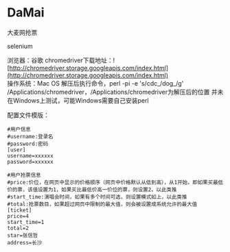 # DaMai

大麦网抢票

selenium

  浏览器：谷歌
  chromedriver下载地址：![http://chromedriver.storage.googleapis.com/index.html](http://chromedriver.storage.googleapis.com/index.html)  
  操作系统：Mac OS
  解压后执行命令，perl -pi -e 's/cdc_/dog_/g' /Applications/chromedriver，/Applications/chromedriver为解压后的位置
  并未在Windows上测试，可能Windows需要自己安装perl

配置文件模版：

	#用户信息
	#username:登录名
	#password:密码
	[user]
	username=xxxxxx
	password=xxxxxx

	#用户抢票信息
	#price:价位，在网页中显示的价格顺序（网页中价格默认从低到高），从1开始，即如果买最低价的票，该值设置为1，如果买比最低价高一价位的票，则设置2，以此类推
	#start_time:演唱会时间，如果有多个时间可选，则设置模式如上，以此类推
	#total:抢票数目，如果超过网页中限制的最大值，则会被设置成系统允许的最大值
	[ticket]
	price=4
	start_time=1
	total=2
	star=张信哲
	address=长沙
